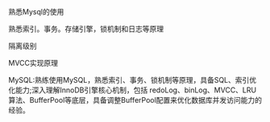 熟悉Mysql的使用

熟悉索引。事务。存储引擎，锁机制和日志等原理

隔离级别 

MVCC实现原理


MySQL:熟练使用MySQL，熟悉索引、事务、锁机制等原理，具备SQL、索引优化能力;深入理解InnoDB引擎核心机制，包括
redoLog、binLog、MVCC、LRU算法、BufferPool等底层，具备调整BufferPool配置来优化数据库并发访问能力的经验。